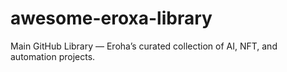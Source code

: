 # awesome-eroxa-library
Main GitHub Library — Eroha’s curated collection of AI, NFT, and automation projects.
